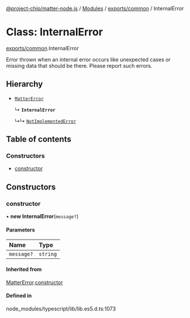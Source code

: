 [@project-chip/matter-node.js](../README.md) / [Modules](../modules.md) / [exports/common](../modules/exports_common.md) / InternalError

# Class: InternalError

[exports/common](../modules/exports_common.md).InternalError

Error thrown when an internal error occurs like unexpected cases or missing data that should be there. Please
report such errors.

## Hierarchy

- [`MatterError`](exports_common.MatterError.md)

  ↳ **`InternalError`**

  ↳↳ [`NotImplementedError`](exports_common.NotImplementedError.md)

## Table of contents

### Constructors

- [constructor](exports_common.InternalError.md#constructor)

## Constructors

### constructor

• **new InternalError**(`message?`)

#### Parameters

| Name | Type |
| :------ | :------ |
| `message?` | `string` |

#### Inherited from

[MatterError](exports_common.MatterError.md).[constructor](exports_common.MatterError.md#constructor)

#### Defined in

node_modules/typescript/lib/lib.es5.d.ts:1073

